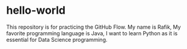# hello-world
This repository is for practicing the GitHub Flow.
My name is Rafik,
My favorite programming language is Java,
I want to learn Python as it is essential for Data Science programming.
